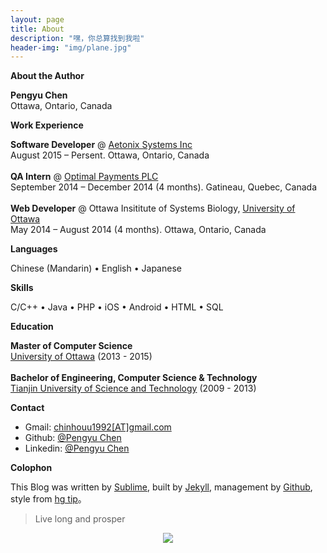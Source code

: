 ```yaml
---
layout: page
title: About
description: "嘿，你总算找到我啦"
header-img: "img/plane.jpg"
---
```



**About the Author**

<b>Pengyu Chen</b> <br />
Ottawa, Ontario, Canada <br />


**Work Experience**

<b>Software Developer</b> @ [Aetonix Systems Inc][ae] <br />
August 2015 – Persent. Ottawa, Ontario, Canada <br />
<br />
<b>QA Intern</b> @ [Optimal Payments PLC][op] <br />
September 2014 – December 2014 (4 months). Gatineau, Quebec, Canada <br />
<br />
<b>Web Developer</b> @ Ottawa Insititute of Systems Biology, [University of Ottawa][uo] <br />
May 2014 – August 2014 (4 months). Ottawa, Ontario, Canada


**Languages**

Chinese (Mandarin) • English • Japanese


**Skills**

C/C++ • Java • PHP • iOS • Android • HTML • SQL  


**Education**

<b>Master of Computer Science</b> <br />
[University of Ottawa][uo] (2013 - 2015)<br />
<br />
<b>Bachelor of Engineering, Computer Science & Technology</b> <br />
[Tianjin University of Science and Technology][tust] (2009 - 2013)


**Contact**

+ Gmail:     [chinhouu1992[AT]gmail.com][m]
+ Github:    [@Pengyu Chen][g]
+ Linkedin:  [@Pengyu Chen][l]

**Colophon**

This Blog was written by [Sublime][s], built by [Jekyll][j], management by [Github][gh], style from [hg tip][h]。

> Live long and prosper

<center>
    <p><img src="http://dreamofbook.qiniudn.com/hacker.png" align="center"></p>
</center>


[ae]: http://www.aetonix.com/
[op]: https://www.paysafe.com/
[uo]: http://www.uottawa.ca/
[m]: mailto:chinhouu1992@gmail.com
[g]: https://github.com/Shongsu
[l]: https://ca.linkedin.com/pub/pengyu-chen/86/538/852
[s]: http://www.sublimetext.com/
[j]: http://jekyllrb.com
[gh]: https://github.com/
[h]: http://hgtip.com/
[uo]: http://www.uottawa.ca/en
[tust]: http://www.tust.edu.cn/
